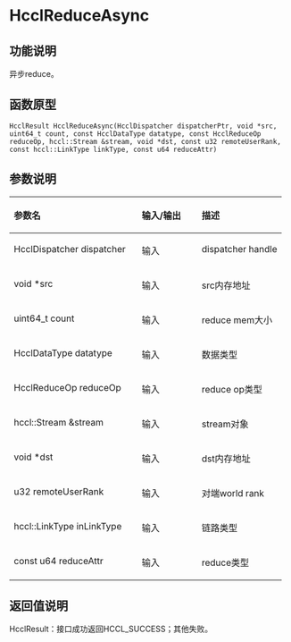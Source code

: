 # HcclReduceAsync<a name="ZH-CN_TOPIC_0000002031106901"></a>

## 功能说明<a name="zh-cn_topic_0000001953823221_section891mcpsimp"></a>

异步reduce。

## 函数原型<a name="zh-cn_topic_0000001953823221_section889mcpsimp"></a>

```
HcclResult HcclReduceAsync(HcclDispatcher dispatcherPtr, void *src, uint64_t count, const HcclDataType datatype, const HcclReduceOp reduceOp, hccl::Stream &stream, void *dst, const u32 remoteUserRank, const hccl::LinkType linkType, const u64 reduceAttr)
```

## 参数说明<a name="zh-cn_topic_0000001953823221_section893mcpsimp"></a>

<a name="zh-cn_topic_0000001953823221_table894mcpsimp"></a>
<table><thead align="left"><tr id="zh-cn_topic_0000001953823221_row900mcpsimp"><th class="cellrowborder" valign="top" width="47%" id="mcps1.1.4.1.1"><p id="zh-cn_topic_0000001953823221_p902mcpsimp"><a name="zh-cn_topic_0000001953823221_p902mcpsimp"></a><a name="zh-cn_topic_0000001953823221_p902mcpsimp"></a>参数名</p>
</th>
<th class="cellrowborder" valign="top" width="22%" id="mcps1.1.4.1.2"><p id="zh-cn_topic_0000001953823221_p904mcpsimp"><a name="zh-cn_topic_0000001953823221_p904mcpsimp"></a><a name="zh-cn_topic_0000001953823221_p904mcpsimp"></a>输入/输出</p>
</th>
<th class="cellrowborder" valign="top" width="31%" id="mcps1.1.4.1.3"><p id="zh-cn_topic_0000001953823221_p906mcpsimp"><a name="zh-cn_topic_0000001953823221_p906mcpsimp"></a><a name="zh-cn_topic_0000001953823221_p906mcpsimp"></a>描述</p>
</th>
</tr>
</thead>
<tbody><tr id="zh-cn_topic_0000001953823221_row908mcpsimp"><td class="cellrowborder" valign="top" width="47%" headers="mcps1.1.4.1.1 "><p id="zh-cn_topic_0000001953823221_p910mcpsimp"><a name="zh-cn_topic_0000001953823221_p910mcpsimp"></a><a name="zh-cn_topic_0000001953823221_p910mcpsimp"></a>HcclDispatcher dispatcher</p>
</td>
<td class="cellrowborder" valign="top" width="22%" headers="mcps1.1.4.1.2 "><p id="zh-cn_topic_0000001953823221_p912mcpsimp"><a name="zh-cn_topic_0000001953823221_p912mcpsimp"></a><a name="zh-cn_topic_0000001953823221_p912mcpsimp"></a>输入</p>
</td>
<td class="cellrowborder" valign="top" width="31%" headers="mcps1.1.4.1.3 "><p id="zh-cn_topic_0000001953823221_p914mcpsimp"><a name="zh-cn_topic_0000001953823221_p914mcpsimp"></a><a name="zh-cn_topic_0000001953823221_p914mcpsimp"></a>dispatcher handle</p>
</td>
</tr>
<tr id="zh-cn_topic_0000001953823221_row915mcpsimp"><td class="cellrowborder" valign="top" width="47%" headers="mcps1.1.4.1.1 "><p id="zh-cn_topic_0000001953823221_p917mcpsimp"><a name="zh-cn_topic_0000001953823221_p917mcpsimp"></a><a name="zh-cn_topic_0000001953823221_p917mcpsimp"></a>void *src</p>
</td>
<td class="cellrowborder" valign="top" width="22%" headers="mcps1.1.4.1.2 "><p id="zh-cn_topic_0000001953823221_p919mcpsimp"><a name="zh-cn_topic_0000001953823221_p919mcpsimp"></a><a name="zh-cn_topic_0000001953823221_p919mcpsimp"></a>输入</p>
</td>
<td class="cellrowborder" valign="top" width="31%" headers="mcps1.1.4.1.3 "><p id="zh-cn_topic_0000001953823221_p921mcpsimp"><a name="zh-cn_topic_0000001953823221_p921mcpsimp"></a><a name="zh-cn_topic_0000001953823221_p921mcpsimp"></a>src内存地址</p>
</td>
</tr>
<tr id="zh-cn_topic_0000001953823221_row922mcpsimp"><td class="cellrowborder" valign="top" width="47%" headers="mcps1.1.4.1.1 "><p id="zh-cn_topic_0000001953823221_p924mcpsimp"><a name="zh-cn_topic_0000001953823221_p924mcpsimp"></a><a name="zh-cn_topic_0000001953823221_p924mcpsimp"></a>uint64_t count</p>
</td>
<td class="cellrowborder" valign="top" width="22%" headers="mcps1.1.4.1.2 "><p id="zh-cn_topic_0000001953823221_p926mcpsimp"><a name="zh-cn_topic_0000001953823221_p926mcpsimp"></a><a name="zh-cn_topic_0000001953823221_p926mcpsimp"></a>输入</p>
</td>
<td class="cellrowborder" valign="top" width="31%" headers="mcps1.1.4.1.3 "><p id="zh-cn_topic_0000001953823221_p928mcpsimp"><a name="zh-cn_topic_0000001953823221_p928mcpsimp"></a><a name="zh-cn_topic_0000001953823221_p928mcpsimp"></a>reduce mem大小</p>
</td>
</tr>
<tr id="zh-cn_topic_0000001953823221_row929mcpsimp"><td class="cellrowborder" valign="top" width="47%" headers="mcps1.1.4.1.1 "><p id="zh-cn_topic_0000001953823221_p931mcpsimp"><a name="zh-cn_topic_0000001953823221_p931mcpsimp"></a><a name="zh-cn_topic_0000001953823221_p931mcpsimp"></a>HcclDataType datatype</p>
</td>
<td class="cellrowborder" valign="top" width="22%" headers="mcps1.1.4.1.2 "><p id="zh-cn_topic_0000001953823221_p933mcpsimp"><a name="zh-cn_topic_0000001953823221_p933mcpsimp"></a><a name="zh-cn_topic_0000001953823221_p933mcpsimp"></a>输入</p>
</td>
<td class="cellrowborder" valign="top" width="31%" headers="mcps1.1.4.1.3 "><p id="zh-cn_topic_0000001953823221_p935mcpsimp"><a name="zh-cn_topic_0000001953823221_p935mcpsimp"></a><a name="zh-cn_topic_0000001953823221_p935mcpsimp"></a>数据类型</p>
</td>
</tr>
<tr id="zh-cn_topic_0000001953823221_row936mcpsimp"><td class="cellrowborder" valign="top" width="47%" headers="mcps1.1.4.1.1 "><p id="zh-cn_topic_0000001953823221_p938mcpsimp"><a name="zh-cn_topic_0000001953823221_p938mcpsimp"></a><a name="zh-cn_topic_0000001953823221_p938mcpsimp"></a>HcclReduceOp reduceOp</p>
</td>
<td class="cellrowborder" valign="top" width="22%" headers="mcps1.1.4.1.2 "><p id="zh-cn_topic_0000001953823221_p940mcpsimp"><a name="zh-cn_topic_0000001953823221_p940mcpsimp"></a><a name="zh-cn_topic_0000001953823221_p940mcpsimp"></a>输入</p>
</td>
<td class="cellrowborder" valign="top" width="31%" headers="mcps1.1.4.1.3 "><p id="zh-cn_topic_0000001953823221_p942mcpsimp"><a name="zh-cn_topic_0000001953823221_p942mcpsimp"></a><a name="zh-cn_topic_0000001953823221_p942mcpsimp"></a>reduce op类型</p>
</td>
</tr>
<tr id="zh-cn_topic_0000001953823221_row943mcpsimp"><td class="cellrowborder" valign="top" width="47%" headers="mcps1.1.4.1.1 "><p id="zh-cn_topic_0000001953823221_p945mcpsimp"><a name="zh-cn_topic_0000001953823221_p945mcpsimp"></a><a name="zh-cn_topic_0000001953823221_p945mcpsimp"></a>hccl::Stream &amp;stream</p>
</td>
<td class="cellrowborder" valign="top" width="22%" headers="mcps1.1.4.1.2 "><p id="zh-cn_topic_0000001953823221_p947mcpsimp"><a name="zh-cn_topic_0000001953823221_p947mcpsimp"></a><a name="zh-cn_topic_0000001953823221_p947mcpsimp"></a>输入</p>
</td>
<td class="cellrowborder" valign="top" width="31%" headers="mcps1.1.4.1.3 "><p id="zh-cn_topic_0000001953823221_p949mcpsimp"><a name="zh-cn_topic_0000001953823221_p949mcpsimp"></a><a name="zh-cn_topic_0000001953823221_p949mcpsimp"></a>stream对象</p>
</td>
</tr>
<tr id="zh-cn_topic_0000001953823221_row950mcpsimp"><td class="cellrowborder" valign="top" width="47%" headers="mcps1.1.4.1.1 "><p id="zh-cn_topic_0000001953823221_p952mcpsimp"><a name="zh-cn_topic_0000001953823221_p952mcpsimp"></a><a name="zh-cn_topic_0000001953823221_p952mcpsimp"></a>void *dst</p>
</td>
<td class="cellrowborder" valign="top" width="22%" headers="mcps1.1.4.1.2 "><p id="zh-cn_topic_0000001953823221_p954mcpsimp"><a name="zh-cn_topic_0000001953823221_p954mcpsimp"></a><a name="zh-cn_topic_0000001953823221_p954mcpsimp"></a>输入</p>
</td>
<td class="cellrowborder" valign="top" width="31%" headers="mcps1.1.4.1.3 "><p id="zh-cn_topic_0000001953823221_p956mcpsimp"><a name="zh-cn_topic_0000001953823221_p956mcpsimp"></a><a name="zh-cn_topic_0000001953823221_p956mcpsimp"></a>dst内存地址</p>
</td>
</tr>
<tr id="zh-cn_topic_0000001953823221_row957mcpsimp"><td class="cellrowborder" valign="top" width="47%" headers="mcps1.1.4.1.1 "><p id="zh-cn_topic_0000001953823221_p959mcpsimp"><a name="zh-cn_topic_0000001953823221_p959mcpsimp"></a><a name="zh-cn_topic_0000001953823221_p959mcpsimp"></a>u32 remoteUserRank</p>
</td>
<td class="cellrowborder" valign="top" width="22%" headers="mcps1.1.4.1.2 "><p id="zh-cn_topic_0000001953823221_p961mcpsimp"><a name="zh-cn_topic_0000001953823221_p961mcpsimp"></a><a name="zh-cn_topic_0000001953823221_p961mcpsimp"></a>输入</p>
</td>
<td class="cellrowborder" valign="top" width="31%" headers="mcps1.1.4.1.3 "><p id="zh-cn_topic_0000001953823221_p963mcpsimp"><a name="zh-cn_topic_0000001953823221_p963mcpsimp"></a><a name="zh-cn_topic_0000001953823221_p963mcpsimp"></a>对端world rank</p>
</td>
</tr>
<tr id="zh-cn_topic_0000001953823221_row964mcpsimp"><td class="cellrowborder" valign="top" width="47%" headers="mcps1.1.4.1.1 "><p id="zh-cn_topic_0000001953823221_p966mcpsimp"><a name="zh-cn_topic_0000001953823221_p966mcpsimp"></a><a name="zh-cn_topic_0000001953823221_p966mcpsimp"></a>hccl::LinkType inLinkType</p>
</td>
<td class="cellrowborder" valign="top" width="22%" headers="mcps1.1.4.1.2 "><p id="zh-cn_topic_0000001953823221_p968mcpsimp"><a name="zh-cn_topic_0000001953823221_p968mcpsimp"></a><a name="zh-cn_topic_0000001953823221_p968mcpsimp"></a>输入</p>
</td>
<td class="cellrowborder" valign="top" width="31%" headers="mcps1.1.4.1.3 "><p id="zh-cn_topic_0000001953823221_p970mcpsimp"><a name="zh-cn_topic_0000001953823221_p970mcpsimp"></a><a name="zh-cn_topic_0000001953823221_p970mcpsimp"></a>链路类型</p>
</td>
</tr>
<tr id="zh-cn_topic_0000001953823221_row971mcpsimp"><td class="cellrowborder" valign="top" width="47%" headers="mcps1.1.4.1.1 "><p id="zh-cn_topic_0000001953823221_p973mcpsimp"><a name="zh-cn_topic_0000001953823221_p973mcpsimp"></a><a name="zh-cn_topic_0000001953823221_p973mcpsimp"></a>const u64 reduceAttr</p>
</td>
<td class="cellrowborder" valign="top" width="22%" headers="mcps1.1.4.1.2 "><p id="zh-cn_topic_0000001953823221_p975mcpsimp"><a name="zh-cn_topic_0000001953823221_p975mcpsimp"></a><a name="zh-cn_topic_0000001953823221_p975mcpsimp"></a>输入</p>
</td>
<td class="cellrowborder" valign="top" width="31%" headers="mcps1.1.4.1.3 "><p id="zh-cn_topic_0000001953823221_p977mcpsimp"><a name="zh-cn_topic_0000001953823221_p977mcpsimp"></a><a name="zh-cn_topic_0000001953823221_p977mcpsimp"></a>reduce类型</p>
</td>
</tr>
</tbody>
</table>

## 返回值说明<a name="zh-cn_topic_0000001953823221_section978mcpsimp"></a>

HcclResult：接口成功返回HCCL\_SUCCESS；其他失败。

